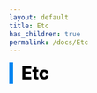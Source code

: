 ```yaml
---
layout: default
title: Etc
has_children: true
permalink: /docs/Etc
---
```


<div style="font-size:32px; font-weight: 800; border-left: 7px solid #0687f0; padding-left:15px !important; color:#000000">Etc</div>
